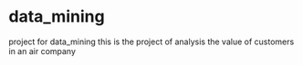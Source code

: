 # data_mining
project for data_mining
this is the project of analysis the value of customers in an air company
